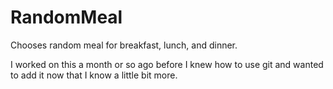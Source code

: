 # RandomMeal
Chooses random meal for breakfast, lunch, and dinner.

I worked on this a month or so ago before I knew how to use git and wanted to add it now that I know a little bit more.

